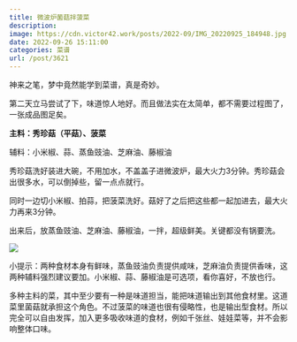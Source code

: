 ```yaml
---
title: 微波炉菌菇拌菠菜
description: 
image: https://cdn.victor42.work/posts/2022-09/IMG_20220925_184948.jpg
date: 2022-09-26 15:11:00
categories: 菜谱
url: /post/3621
---
```


神来之笔，梦中竟然能学到菜谱，真是奇妙。

第二天立马尝试了下，味道惊人地好。而且做法实在太简单，都不需要过程图了，一张成品图足矣。

**主料：秀珍菇（平菇）、菠菜**

辅料：小米椒、蒜、蒸鱼豉油、芝麻油、藤椒油

秀珍菇洗好装进大碗，不用加水，不盖盖子进微波炉，最大火力3分钟。秀珍菇会出很多水，可以倒掉些，留一点点就行。

同时一边切小米椒、拍蒜，把菠菜洗好。菇好了之后把这些都一起加进去，最大火力再来3分钟。

出来后，放蒸鱼豉油、芝麻油、藤椒油，一拌，超级鲜美。关键都没有锅要洗。

![](https://cdn.victor42.work/posts/2022-09/IMG_20220925_184948.jpg)

小提示：两种食材本身有鲜味，蒸鱼豉油负责提供咸味，芝麻油负责提供香味，这两种辅料强烈建议要加。小米椒、蒜、藤椒油是可选项，看你喜好，不放也行。

多种主料的菜，其中至少要有一种是味道担当，能把味道输出到其他食材里。这道菜里菌菇就承担这个角色。不过菠菜的味道也很有侵略性，也是输出型食材。所以完全可以自由发挥，加入更多吸收味道的食材，例如千张丝、娃娃菜等，并不会影响整体口味。
